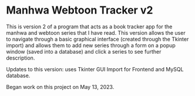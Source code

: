 # Manhwa Webtoon Tracker v2

This is version 2 of a program that acts as a book tracker app for the manhwa and webtoon series that I have read. This version allows the user to navigate through a basic graphical interface (created through the Tkinter import) and allows them to add new series through a form on a popup window (saved into a database) and click a series to see further description.

Updates to this version: uses Tkinter GUI Import for Frontend and MySQL database.

Began work on this project on May 13, 2023.